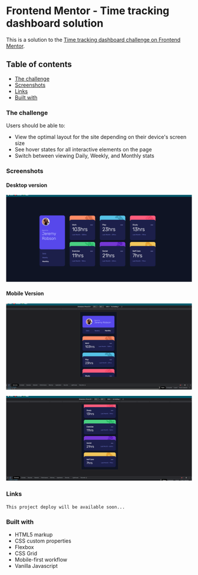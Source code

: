 # Frontend Mentor - Time tracking dashboard solution

This is a solution to the [Time tracking dashboard challenge on Frontend Mentor](https://www.frontendmentor.io/challenges/time-tracking-dashboard-UIQ7167Jw).


## Table of contents

  - [The challenge](#the-challenge)
  - [Screenshots](#screenshots)
  - [Links](#links)
  - [Built with](#built-with)




### The challenge

Users should be able to:

- View the optimal layout for the site depending on their device's screen size
- See hover states for all interactive elements on the page
- Switch between viewing Daily, Weekly, and Monthly stats

### Screenshots

#### Desktop version

![desktop-version](solutions/desktop-version.png)

#### Mobile Version

![mobile-version-1](solutions/mobile-1.png)

![mobile-version-2](solutions/mobile-2.png)


### Links

`This project deploy will be available soon... `

### Built with

- HTML5 markup
- CSS custom properties
- Flexbox
- CSS Grid
- Mobile-first workflow
- Vanilla Javascript


